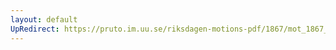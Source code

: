 ```yaml
---
layout: default
UpRedirect: https://pruto.im.uu.se/riksdagen-motions-pdf/1867/mot_1867__ak__201.pdf
---
```

